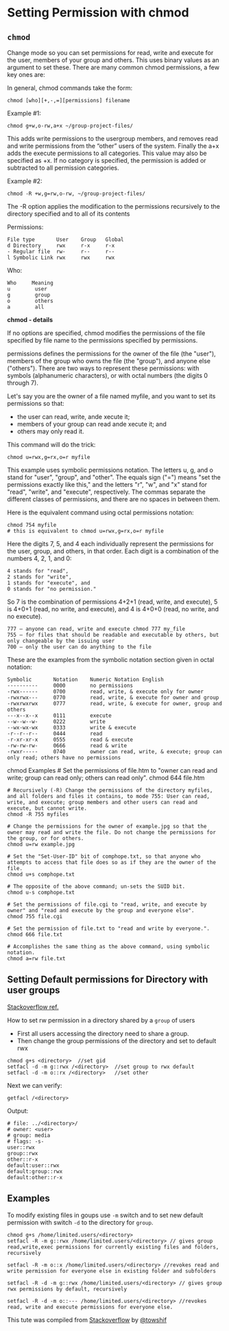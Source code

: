 # Setting Permission with chmod

## `chmod`
Change mode so you can set permissions for read, write and execute for the user, members of your group and others. This uses binary values as an argument to set these. There are many common chmod permissions, a few key ones are:

In general, chmod commands take the form:

    chmod [who][+,-,=][permissions] filename

Example #1: 

    chmod g+w,o-rw,a+x ~/group-project-files/

This adds write permissions to the usergroup members, and removes read and write permissions from the “other” users of the system. Finally the a+x adds the execute permissions to all categories. This value may also be specified as +x. If no category is specified, the permission is added or subtracted to all permission categories.

Example #2: 

    chmod -R +w,g=rw,o-rw, ~/group-project-files/

The -R option applies the modification to the permissions recursively to the directory specified and to all of its contents

Permissions: 

    File type   	User	Group	Global
    d Directory	    rwx	    r-x	    r-x
    - Regular file	rw-	    r--	    r--
    l Symbolic Link	rwx	    rwx	    rwx

Who: 

    Who 	Meaning
    u	     user
    g	     group
    o	     others
    a	     all



**chmod - details** 

If no options are specified, chmod modifies the permissions of the file specified by file name to the permissions specified by permissions.

permissions defines the permissions for the owner of the file (the "user"), members of the group who owns the file (the "group"), and anyone else ("others"). There are two ways to represent these permissions: with symbols (alphanumeric characters), or with octal numbers (the digits 0 through 7).

Let's say you are the owner of a file named myfile, and you want to set its permissions so that:
* the user can read, write, ande xecute it;
* members of your group can read ande xecute it; and
* others may only read it.

This command will do the trick:

    chmod u=rwx,g=rx,o=r myfile
This example uses symbolic permissions notation. The letters u, g, and o stand for "user", "group", and "other". The equals sign ("=") means "set the permissions exactly like this," and the letters "r", "w", and "x" stand for "read", "write", and "execute", respectively. The commas separate the different classes of permissions, and there are no spaces in between them.

Here is the equivalent command using octal permissions notation:

    chmod 754 myfile 
    # this is equivalent to chmod u=rwx,g=rx,o=r myfile
Here the digits 7, 5, and 4 each individually represent the permissions for the user, group, and others, in that order. Each digit is a combination of the numbers 4, 2, 1, and 0:

    4 stands for "read",
    2 stands for "write",
    1 stands for "execute", and
    0 stands for "no permission."
So 7 is the combination of permissions 4+2+1 (read, write, and execute), 5 is 4+0+1 (read, no write, and execute), and 4 is 4+0+0 (read, no write, and no execute).

    777 — anyone can read, write and execute chmod 777 my_file
    755 — for files that should be readable and executable by others, but only changeable by the issuing user
    700 — only the user can do anything to the file

These are the examples from the symbolic notation section given in octal notation:

    Symbolic       Notation    Numeric Notation English  
    ----------     0000        no permissions  
    -rwx------     0700        read, write, & execute only for owner   
    -rwxrwx---     0770        read, write, & execute for owner and group  
    -rwxrwxrwx     0777        read, write, & execute for owner, group and others  
    ---x--x--x     0111        execute     
    --w--w--w-     0222        write   
    --wx-wx-wx     0333        write & execute     
    -r--r--r--     0444        read    
    -r-xr-xr-x     0555        read & execute  
    -rw-rw-rw-     0666        read & write    
    -rwxr-----     0740        owner can read, write, & execute; group can only read; others have no permissions   


chmod Examples
    # Set the permissions of file.htm to "owner can read and write; group can read only; others can read only".
    chmod 644 file.htm
    
    # Recursively (-R) Change the permissions of the directory myfiles, and all folders and files it contains, to mode 755: User can read, write, and execute; group members and other users can read and execute, but cannot write.
    chmod -R 755 myfiles
    
    # Change the permissions for the owner of example.jpg so that the owner may read and write the file. Do not change the permissions for the group, or for others.
    chmod u=rw example.jpg
    
    # Set the "Set-User-ID" bit of comphope.txt, so that anyone who attempts to access that file does so as if they are the owner of the file.
    chmod u+s comphope.txt
    
    # The opposite of the above command; un-sets the SUID bit.
    chmod u-s comphope.txt
    
    # Set the permissions of file.cgi to "read, write, and execute by owner" and "read and execute by the group and everyone else".
    chmod 755 file.cgi
    
    # Set the permission of file.txt to "read and write by everyone.".
    chmod 666 file.txt
    
    # Accomplishes the same thing as the above command, using symbolic notation.
    chmod a=rw file.txt


## Setting Default permissions for Directory with user groups 

[Stackoverflow ref.](https://unix.stackexchange.com/questions/1314/how-to-set-default-file-permissions-for-all-folders-files-in-a-directory)

How to set rw permission in a directory shared by a `group` of users

* First all users accessing the directory need to share a group. 
* Then change the group permissions of the directory and set to default rwx

```
chmod g+s <directory>  //set gid 
setfacl -d -m g::rwx /<directory>  //set group to rwx default 
setfacl -d -m o::rx /<directory>   //set other
```
Next we can verify:
```
getfacl /<directory>
```
Output:
```
# file: ../<directory>/
# owner: <user>
# group: media
# flags: -s-
user::rwx
group::rwx
other::r-x
default:user::rwx
default:group::rwx
default:other::r-x
```

## Examples
 
To modify existing files in goups use `-m` switch and to set new default permission with switch `-d` to the directory for `group`. 
```
chmod g+s /home/limited.users/<directory>
setfacl -R -m g::rwx /home/limited.users/<directory> // gives group read,write,exec permissions for currently existing files and folders, recursively

setfacl -R -m o::x /home/limited.users/<directory> //revokes read and write permission for everyone else in existing folder and subfolders 

setfacl -R -d -m g::rwx /home/limited.users/<directory> // gives group rwx permissions by default, recursively

setfacl -R -d -m o::--- /home/limited.users/<directory> //revokes read, write and execute permissions for everyone else. 
```

This tute was compiled from [Stackoverflow](https://unix.stackexchange.com/questions/1314/how-to-set-default-file-permissions-for-all-folders-files-in-a-directory) by [@towshif](https://twitter.com/hashtag/towshif)